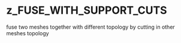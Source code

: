 # z_FUSE_WITH_SUPPORT_CUTS

fuse two meshes together with different topology by cutting in other meshes topology
